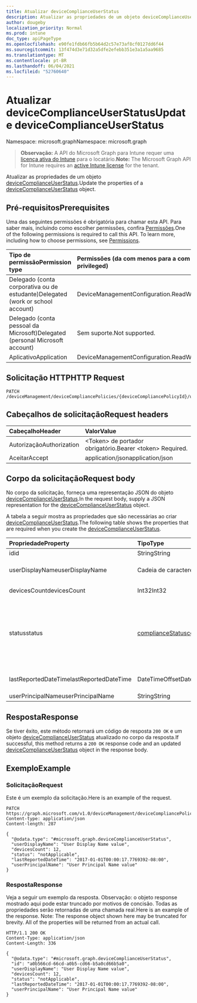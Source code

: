 ```yaml
---
title: Atualizar deviceComplianceUserStatus
description: Atualizar as propriedades de um objeto deviceComplianceUserStatus.
author: dougeby
localization_priority: Normal
ms.prod: intune
doc_type: apiPageType
ms.openlocfilehash: e90fe1fdb66fb5b64d2c57e73af8cf0127dd6f44
ms.sourcegitcommit: 13f474d3e71d32a5dfe2efebb351e3a1a5aa9685
ms.translationtype: MT
ms.contentlocale: pt-BR
ms.lasthandoff: 06/04/2021
ms.locfileid: "52760640"
---
```

# <a name="update-devicecomplianceuserstatus"></a><span data-ttu-id="cd54d-103">Atualizar deviceComplianceUserStatus</span><span class="sxs-lookup"><span data-stu-id="cd54d-103">Update deviceComplianceUserStatus</span></span>

<span data-ttu-id="cd54d-104">Namespace: microsoft.graph</span><span class="sxs-lookup"><span data-stu-id="cd54d-104">Namespace: microsoft.graph</span></span>

> <span data-ttu-id="cd54d-105">**Observação:** A API do Microsoft Graph para Intune requer uma [licença ativa do Intune](https://go.microsoft.com/fwlink/?linkid=839381) para o locatário.</span><span class="sxs-lookup"><span data-stu-id="cd54d-105">**Note:** The Microsoft Graph API for Intune requires an [active Intune license](https://go.microsoft.com/fwlink/?linkid=839381) for the tenant.</span></span>

<span data-ttu-id="cd54d-106">Atualizar as propriedades de um objeto [deviceComplianceUserStatus](../resources/intune-deviceconfig-devicecomplianceuserstatus.md).</span><span class="sxs-lookup"><span data-stu-id="cd54d-106">Update the properties of a [deviceComplianceUserStatus](../resources/intune-deviceconfig-devicecomplianceuserstatus.md) object.</span></span>

## <a name="prerequisites"></a><span data-ttu-id="cd54d-107">Pré-requisitos</span><span class="sxs-lookup"><span data-stu-id="cd54d-107">Prerequisites</span></span>
<span data-ttu-id="cd54d-p101">Uma das seguintes permissões é obrigatória para chamar esta API. Para saber mais, incluindo como escolher permissões, confira [Permissões](/graph/permissions-reference).</span><span class="sxs-lookup"><span data-stu-id="cd54d-p101">One of the following permissions is required to call this API. To learn more, including how to choose permissions, see [Permissions](/graph/permissions-reference).</span></span>

|<span data-ttu-id="cd54d-110">Tipo de permissão</span><span class="sxs-lookup"><span data-stu-id="cd54d-110">Permission type</span></span>|<span data-ttu-id="cd54d-111">Permissões (da com menos para a com mais privilégios)</span><span class="sxs-lookup"><span data-stu-id="cd54d-111">Permissions (from least to most privileged)</span></span>|
|:---|:---|
|<span data-ttu-id="cd54d-112">Delegado (conta corporativa ou de estudante)</span><span class="sxs-lookup"><span data-stu-id="cd54d-112">Delegated (work or school account)</span></span>|<span data-ttu-id="cd54d-113">DeviceManagementConfiguration.ReadWrite.All</span><span class="sxs-lookup"><span data-stu-id="cd54d-113">DeviceManagementConfiguration.ReadWrite.All</span></span>|
|<span data-ttu-id="cd54d-114">Delegado (conta pessoal da Microsoft)</span><span class="sxs-lookup"><span data-stu-id="cd54d-114">Delegated (personal Microsoft account)</span></span>|<span data-ttu-id="cd54d-115">Sem suporte.</span><span class="sxs-lookup"><span data-stu-id="cd54d-115">Not supported.</span></span>|
|<span data-ttu-id="cd54d-116">Aplicativo</span><span class="sxs-lookup"><span data-stu-id="cd54d-116">Application</span></span>|<span data-ttu-id="cd54d-117">DeviceManagementConfiguration.ReadWrite.All</span><span class="sxs-lookup"><span data-stu-id="cd54d-117">DeviceManagementConfiguration.ReadWrite.All</span></span>|

## <a name="http-request"></a><span data-ttu-id="cd54d-118">Solicitação HTTP</span><span class="sxs-lookup"><span data-stu-id="cd54d-118">HTTP Request</span></span>
<!-- {
  "blockType": "ignored"
}
-->
``` http
PATCH /deviceManagement/deviceCompliancePolicies/{deviceCompliancePolicyId}/userStatuses/{deviceComplianceUserStatusId}
```

## <a name="request-headers"></a><span data-ttu-id="cd54d-119">Cabeçalhos de solicitação</span><span class="sxs-lookup"><span data-stu-id="cd54d-119">Request headers</span></span>
|<span data-ttu-id="cd54d-120">Cabeçalho</span><span class="sxs-lookup"><span data-stu-id="cd54d-120">Header</span></span>|<span data-ttu-id="cd54d-121">Valor</span><span class="sxs-lookup"><span data-stu-id="cd54d-121">Value</span></span>|
|:---|:---|
|<span data-ttu-id="cd54d-122">Autorização</span><span class="sxs-lookup"><span data-stu-id="cd54d-122">Authorization</span></span>|<span data-ttu-id="cd54d-123">&lt;Token&gt; de portador obrigatório.</span><span class="sxs-lookup"><span data-stu-id="cd54d-123">Bearer &lt;token&gt; Required.</span></span>|
|<span data-ttu-id="cd54d-124">Aceitar</span><span class="sxs-lookup"><span data-stu-id="cd54d-124">Accept</span></span>|<span data-ttu-id="cd54d-125">application/json</span><span class="sxs-lookup"><span data-stu-id="cd54d-125">application/json</span></span>|

## <a name="request-body"></a><span data-ttu-id="cd54d-126">Corpo da solicitação</span><span class="sxs-lookup"><span data-stu-id="cd54d-126">Request body</span></span>
<span data-ttu-id="cd54d-127">No corpo da solicitação, forneça uma representação JSON do objeto [deviceComplianceUserStatus](../resources/intune-deviceconfig-devicecomplianceuserstatus.md).</span><span class="sxs-lookup"><span data-stu-id="cd54d-127">In the request body, supply a JSON representation for the [deviceComplianceUserStatus](../resources/intune-deviceconfig-devicecomplianceuserstatus.md) object.</span></span>

<span data-ttu-id="cd54d-128">A tabela a seguir mostra as propriedades que são necessárias ao criar [deviceComplianceUserStatus](../resources/intune-deviceconfig-devicecomplianceuserstatus.md).</span><span class="sxs-lookup"><span data-stu-id="cd54d-128">The following table shows the properties that are required when you create the [deviceComplianceUserStatus](../resources/intune-deviceconfig-devicecomplianceuserstatus.md).</span></span>

|<span data-ttu-id="cd54d-129">Propriedade</span><span class="sxs-lookup"><span data-stu-id="cd54d-129">Property</span></span>|<span data-ttu-id="cd54d-130">Tipo</span><span class="sxs-lookup"><span data-stu-id="cd54d-130">Type</span></span>|<span data-ttu-id="cd54d-131">Descrição</span><span class="sxs-lookup"><span data-stu-id="cd54d-131">Description</span></span>|
|:---|:---|:---|
|<span data-ttu-id="cd54d-132">id</span><span class="sxs-lookup"><span data-stu-id="cd54d-132">id</span></span>|<span data-ttu-id="cd54d-133">String</span><span class="sxs-lookup"><span data-stu-id="cd54d-133">String</span></span>|<span data-ttu-id="cd54d-134">Chave da entidade.</span><span class="sxs-lookup"><span data-stu-id="cd54d-134">Key of the entity.</span></span>|
|<span data-ttu-id="cd54d-135">userDisplayName</span><span class="sxs-lookup"><span data-stu-id="cd54d-135">userDisplayName</span></span>|<span data-ttu-id="cd54d-136">Cadeia de caracteres</span><span class="sxs-lookup"><span data-stu-id="cd54d-136">String</span></span>|<span data-ttu-id="cd54d-137">Nome de usuário de DevicePolicyStatus.</span><span class="sxs-lookup"><span data-stu-id="cd54d-137">User name of the DevicePolicyStatus.</span></span>|
|<span data-ttu-id="cd54d-138">devicesCount</span><span class="sxs-lookup"><span data-stu-id="cd54d-138">devicesCount</span></span>|<span data-ttu-id="cd54d-139">Int32</span><span class="sxs-lookup"><span data-stu-id="cd54d-139">Int32</span></span>|<span data-ttu-id="cd54d-140">Contagem de dispositivos para esse usuário.</span><span class="sxs-lookup"><span data-stu-id="cd54d-140">Devices count for that user.</span></span>|
|<span data-ttu-id="cd54d-141">status</span><span class="sxs-lookup"><span data-stu-id="cd54d-141">status</span></span>|[<span data-ttu-id="cd54d-142">complianceStatus</span><span class="sxs-lookup"><span data-stu-id="cd54d-142">complianceStatus</span></span>](../resources/intune-shared-compliancestatus.md)|<span data-ttu-id="cd54d-143">Status de conformidade do relatório de políticas.</span><span class="sxs-lookup"><span data-stu-id="cd54d-143">Compliance status of the policy report.</span></span> <span data-ttu-id="cd54d-144">Os valores possíveis são: `unknown`, `notApplicable`, `compliant`, `remediated`, `nonCompliant`, `error`, `conflict`, `notAssigned`.</span><span class="sxs-lookup"><span data-stu-id="cd54d-144">Possible values are: `unknown`, `notApplicable`, `compliant`, `remediated`, `nonCompliant`, `error`, `conflict`, `notAssigned`.</span></span>|
|<span data-ttu-id="cd54d-145">lastReportedDateTime</span><span class="sxs-lookup"><span data-stu-id="cd54d-145">lastReportedDateTime</span></span>|<span data-ttu-id="cd54d-146">DateTimeOffset</span><span class="sxs-lookup"><span data-stu-id="cd54d-146">DateTimeOffset</span></span>|<span data-ttu-id="cd54d-147">Data e hora da última modificação do relatório de políticas.</span><span class="sxs-lookup"><span data-stu-id="cd54d-147">Last modified date time of the policy report.</span></span>|
|<span data-ttu-id="cd54d-148">userPrincipalName</span><span class="sxs-lookup"><span data-stu-id="cd54d-148">userPrincipalName</span></span>|<span data-ttu-id="cd54d-149">String</span><span class="sxs-lookup"><span data-stu-id="cd54d-149">String</span></span>|<span data-ttu-id="cd54d-150">UserPrincipalName.</span><span class="sxs-lookup"><span data-stu-id="cd54d-150">UserPrincipalName.</span></span>|



## <a name="response"></a><span data-ttu-id="cd54d-151">Resposta</span><span class="sxs-lookup"><span data-stu-id="cd54d-151">Response</span></span>
<span data-ttu-id="cd54d-152">Se tiver êxito, este método retornará um código de resposta `200 OK` e um objeto [deviceComplianceUserStatus](../resources/intune-deviceconfig-devicecomplianceuserstatus.md) atualizado no corpo da resposta.</span><span class="sxs-lookup"><span data-stu-id="cd54d-152">If successful, this method returns a `200 OK` response code and an updated [deviceComplianceUserStatus](../resources/intune-deviceconfig-devicecomplianceuserstatus.md) object in the response body.</span></span>

## <a name="example"></a><span data-ttu-id="cd54d-153">Exemplo</span><span class="sxs-lookup"><span data-stu-id="cd54d-153">Example</span></span>

### <a name="request"></a><span data-ttu-id="cd54d-154">Solicitação</span><span class="sxs-lookup"><span data-stu-id="cd54d-154">Request</span></span>
<span data-ttu-id="cd54d-155">Este é um exemplo da solicitação.</span><span class="sxs-lookup"><span data-stu-id="cd54d-155">Here is an example of the request.</span></span>
``` http
PATCH https://graph.microsoft.com/v1.0/deviceManagement/deviceCompliancePolicies/{deviceCompliancePolicyId}/userStatuses/{deviceComplianceUserStatusId}
Content-type: application/json
Content-length: 287

{
  "@odata.type": "#microsoft.graph.deviceComplianceUserStatus",
  "userDisplayName": "User Display Name value",
  "devicesCount": 12,
  "status": "notApplicable",
  "lastReportedDateTime": "2017-01-01T00:00:17.7769392-08:00",
  "userPrincipalName": "User Principal Name value"
}
```

### <a name="response"></a><span data-ttu-id="cd54d-156">Resposta</span><span class="sxs-lookup"><span data-stu-id="cd54d-156">Response</span></span>
<span data-ttu-id="cd54d-p103">Veja a seguir um exemplo da resposta. Observação: o objeto response mostrado aqui pode estar truncado por motivos de concisão. Todas as propriedades serão retornadas de uma chamada real.</span><span class="sxs-lookup"><span data-stu-id="cd54d-p103">Here is an example of the response. Note: The response object shown here may be truncated for brevity. All of the properties will be returned from an actual call.</span></span>
``` http
HTTP/1.1 200 OK
Content-Type: application/json
Content-Length: 336

{
  "@odata.type": "#microsoft.graph.deviceComplianceUserStatus",
  "id": "a0b566cd-66cd-a0b5-cd66-b5a0cd66b5a0",
  "userDisplayName": "User Display Name value",
  "devicesCount": 12,
  "status": "notApplicable",
  "lastReportedDateTime": "2017-01-01T00:00:17.7769392-08:00",
  "userPrincipalName": "User Principal Name value"
}
```




